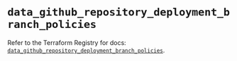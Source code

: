 # `data_github_repository_deployment_branch_policies`

Refer to the Terraform Registry for docs: [`data_github_repository_deployment_branch_policies`](https://registry.terraform.io/providers/integrations/github/6.7.1/docs/data-sources/repository_deployment_branch_policies).
